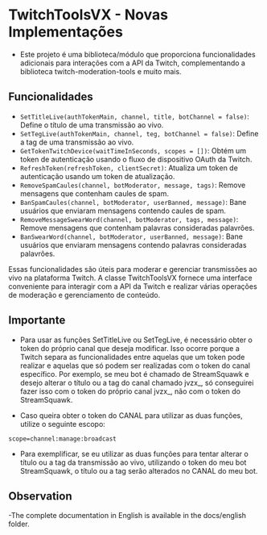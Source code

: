 # TwitchToolsVX - Novas Implementações

- Este projeto é uma biblioteca/módulo que proporciona funcionalidades adicionais para interações com a API da Twitch, complementando a biblioteca twitch-moderation-tools e muito mais.

## Funcionalidades

- `SetTitleLive(authTokenMain, channel, title, botChannel = false)`: Define o título de uma transmissão ao vivo.
- `SetTegLive(authTokenMain, channel, teg, botChannel = false)`: Define a tag de uma transmissão ao vivo.
- `GetTokenTwitchDevice(waitTimeInSeconds, scopes = [])`: Obtém um token de autenticação usando o fluxo de dispositivo OAuth da Twitch.
- `RefreshToken(refreshToken, clientSecret)`: Atualiza um token de autenticação usando um token de atualização.
- `RemoveSpamCaules(channel, botModerator, message, tags)`: Remove mensagens que contenham caules de spam.
- `BanSpamCaules(channel, botModerator, userBanned, message)`: Bane usuários que enviaram mensagens contendo caules de spam.
- `RemoveMessageSwearWord(channel, botModerator, tags, message)`: Remove mensagens que contenham palavras consideradas palavrões.
- `BanSwearWord(channel, botModerator, userBanned, message)`: Bane usuários que enviaram mensagens contendo palavras consideradas palavrões.

Essas funcionalidades são úteis para moderar e gerenciar transmissões ao vivo na plataforma Twitch. A classe TwitchToolsVX fornece uma interface conveniente para interagir com a API da Twitch e realizar várias operações de moderação e gerenciamento de conteúdo.


## Importante
- Para usar as funções SetTitleLive ou SetTegLive, é necessário obter o token do próprio canal que deseja modificar. Isso ocorre porque a Twitch separa as funcionalidades entre aquelas que um token pode realizar e aquelas que só podem ser realizadas com o token do canal específico. Por exemplo, se meu bot é chamado de StreamSquawk e desejo alterar o título ou a tag do canal chamado jvzx_, só conseguirei fazer isso com o token do próprio canal jvzx_, não com o token do StreamSquawk.

- Caso queira obter o token do CANAL para utilizar as duas funções, utilize o seguinte escopo:

```
scope=channel:manage:broadcast
```
- Para exemplificar, se eu utilizar as duas funções para tentar alterar o título ou a tag da transmissão ao vivo, utilizando o token do meu bot StreamSquawk, o título ou a tag serão alterados no CANAL do meu bot.

## Observation
-The complete documentation in English is available in the docs/english folder.